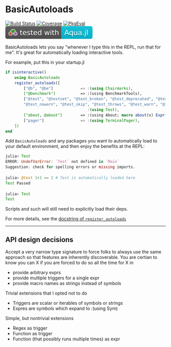 # BasicAutoloads

[![Build Status](https://github.com/LilithHafner/BasicAutoloads.jl/actions/workflows/CI.yml/badge.svg?branch=main)](https://github.com/LilithHafner/BasicAutoloads.jl/actions/workflows/CI.yml?query=branch%3Amain)
[![Coverage](https://codecov.io/gh/LilithHafner/BasicAutoloads.jl/branch/main/graph/badge.svg)](https://codecov.io/gh/LilithHafner/BasicAutoloads.jl)
[![PkgEval](https://JuliaCI.github.io/NanosoldierReports/pkgeval_badges/B/BasicAutoloads.svg)](https://JuliaCI.github.io/NanosoldierReports/pkgeval_badges/B/BasicAutoloads.html)
[![Aqua](https://raw.githubusercontent.com/JuliaTesting/Aqua.jl/master/badge.svg)](https://github.com/JuliaTesting/Aqua.jl)

BasicAutoloads lets you say "whenever I type this in the REPL, run that for me". It's great
for automatically loading interactive tools.

For example, put this in your startup.jl

```julia
if isinteractive()
    using BasicAutoloads
    register_autoloads([
        ["@b", "@be"]            => :(using Chairmarks),
        ["@benchmark"]           => :(using BenchmarkTools),
        ["@test", "@testset", "@test_broken", "@test_deprecated", "@test_logs",
        "@test_nowarn", "@test_skip", "@test_throws", "@test_warn", "@inferred"] =>
                                    :(using Test),
        ["about, @about"]        => :(using About; macro about(x) Expr(:call, About.about, x) end),
        ["pager"]                => :(using TerminalPager),
    ])
end
```

Add `BasicAutoloads` and any packages you want to automatically load to your default
environment, and then enjoy the benefits at the REPL:

```julia
julia> Test
ERROR: UndefVarError: `Test` not defined in `Main`
Suggestion: check for spelling errors or missing imports.

julia> @test 1+1 == 2 # Test is automatically loaded here
Test Passed

julia> Test
Test
```

Scripts and such will still need to explicitly load their deps.

For more details, see the [docstring of `register_autoloads`](https://github.com/LilithHafner/BasicAutoloads.jl/blob/main/src/BasicAutoloads.jl#L6)

---

## API design decisions

Accept a very narrow type signature to force folks to always use the same approach so that
features are inherently discoverable. You are certian to know you can X if you are forced
to do so all the time for X in
  - provide arbitrary exprs
  - provide multiple triggers for a single expr
  - provide macro names as strings instead of symbols

Trivial extensions that I opted not to do
  - Triggers are scalar or iterables of symbols or strings
  - Expres are symbols which expand to :(using Sym)

Simple, but nontrivial extensions
  - Regex as trigger
  - Function as trigger
  - Function (that possibly runs multiple times) as expr

